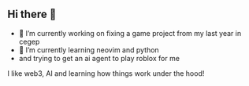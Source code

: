 ## Hi there 👋
- 🔭 I’m currently working on fixing a game project from my last year in cegep
- 🌱 I’m currently learning neovim and python
- and trying to get an ai agent to play roblox for me


I like web3, AI and learning how things work under the hood!
<!--
**Zoidt/Zoidt** is a ✨ _special_ ✨ repository because its `README.md` (this file) appears on your GitHub profile.

Here are some ideas to get you started:


-->
